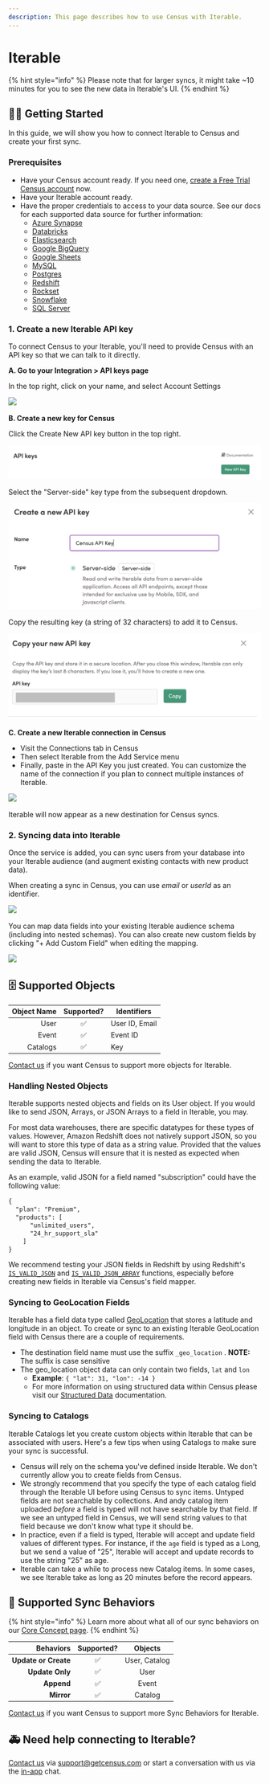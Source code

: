 ```yaml
---
description: This page describes how to use Census with Iterable.
---
```


# Iterable

{% hint style="info" %}
Please note that for larger syncs, it might take \~10 minutes for you to see the new data in Iterable's UI.
{% endhint %}

## 🏃‍♀️ Getting Started

In this guide, we will show you how to connect Iterable to Census and create your first sync.

### Prerequisites

* Have your Census account ready. If you need one, [create a Free Trial Census account](https://app.getcensus.com/) now.
* Have your Iterable account ready.
* Have the proper credentials to access to your data source. See our docs for each supported data source for further information:
  * [Azure Synapse](../sources/azure-synapse.md)
  * [Databricks](https://docs.getcensus.com/sources/databricks)
  * [Elasticsearch](https://docs.getcensus.com/sources/elasticsearch)
  * [Google BigQuery](https://docs.getcensus.com/sources/google-bigquery)
  * [Google Sheets](https://docs.getcensus.com/sources/google-sheets)
  * [MySQL](https://docs.getcensus.com/sources/mysql)
  * [Postgres](https://docs.getcensus.com/sources/postgres)
  * [Redshift](https://docs.getcensus.com/sources/redshift)
  * [Rockset](https://docs.getcensus.com/sources/rockset)
  * [Snowflake](https://docs.getcensus.com/sources/snowflake)
  * [SQL Server](https://docs.getcensus.com/sources/sql-server)

### 1. Create a new Iterable API key

To connect Census to your Iterable, you'll need to provide Census with an API key so that we can talk to it directly.

**A. Go to your Integration > API keys page**

In the top right, click on your name, and select Account Settings

![](../.gitbook/assets/iterable\_setup1.png)

**B. Create a new key for Census**

Click the Create New API key button in the top right.

![](<../.gitbook/assets/image (8).png>)

Select the "Server-side" key type from the subsequent dropdown.

![](<../.gitbook/assets/image (1).png>)

Copy the resulting key (a string of 32 characters) to add it to Census.

![](<../.gitbook/assets/image (17).png>)

**C. Create a new Iterable connection in Census**

* Visit the Connections tab in Census
* Then select Iterable from the Add Service menu
* Finally, paste in the API Key you just created. You can customize the name of the connection if you plan to connect multiple instances of Iterable.

![](../.gitbook/assets/iterable\_setup4.png)

Iterable will now appear as a new destination for Census syncs.

### 2. Syncing data into Iterable

Once the service is added, you can sync users from your database into your Iterable audience (and augment existing contacts with new product data).

When creating a sync in Census, you can use _email_ or _userId_ as an identifier.

![](../.gitbook/assets/iterable\_setup5.png)

You can map data fields into your existing Iterable audience schema (including into nested schemas). You can also create new custom fields by clicking "+ Add Custom Field" when editing the mapping.

![](../.gitbook/assets/iterable\_setup6.png)

## 🗄 Supported Objects

| **Object Name** | **Supported?** | Identifiers    |
| --------------: | :------------: | -------------- |
|            User |        ✅       | User ID, Email |
|           Event |        ✅       | Event ID       |
|        Catalogs |        ✅       | Key            |

[Contact us](mailto:support@getcensus.com) if you want Census to support more objects for Iterable.

### Handling Nested Objects

Iterable supports nested objects and fields on its User object. If you would like to send JSON, Arrays, or JSON Arrays to a field in Iterable, you may.

For most data warehouses, there are specific datatypes for these types of values. However, Amazon Redshift does not natively support JSON, so you will want to store this type of data as a string value. Provided that the values are valid JSON, Census will ensure that it is nested as expected when sending the data to Iterable.

As an example, valid JSON for a field named "subscription" could have the following value:

```
{
  "plan": "Premium",
  "products": [
      "unlimited_users",
      "24_hr_support_sla"
    ]
}
```

We recommend testing your JSON fields in Redshift by using Redshift's [`IS_VALID_JSON`](https://docs.amazonaws.cn/en\_us/redshift/latest/dg/IS\_VALID\_JSON.html) and [`IS_VALID_JSON_ARRAY`](https://docs.amazonaws.cn/en\_us/redshift/latest/dg/IS\_VALID\_JSON\_ARRAY.html) functions, especially before creating new fields in Iterable via Census's field mapper.

### Syncing to GeoLocation Fields

Iterable has a field data type called [GeoLocation](https://support.iterable.com/hc/en-us/articles/208183076-Field-Data-Types#geo-location) that stores a latitude and longitude in an object. To create or sync to an existing Iterable GeoLocation field with Census there are a couple of requirements.

* The destination field name must use the suffix `_geo_location` . **NOTE:** The suffix is case sensitive
* The geo\_location object data can only contain two fields, `lat` and `lon`
  * **Example**: `{ "lat": 31, "lon": -14 }`
  * For more information on using structured data within Census please visit our [Structured Data](https://docs.getcensus.com/basics/defining-source-data/structured-data) documentation.

### Syncing to Catalogs

Iterable Catalogs let you create custom objects within Iterable that can be associated with users. Here's a few tips when using Catalogs to make sure your sync is successful.

* Census will rely on the schema you've defined inside Iterable. We don't currently allow you to create fields from Census.
* We strongly recommend that you specify the type of each catalog field through the Iterable UI before using Census to sync items. Untyped fields are not searchable by collections. And andy catalog item uploaded _before_ a field is typed will not have searchable by that field. If we see an untyped field in Census, we will send string values to that field because we don't know what type it should be.
* In practice, even if a field is typed, Iterable will accept and update field values of different types. For instance, if the `age` field is typed as a Long, but we send a value of "25", Iterable will accept and update records to use the string "25" as age.
* Iterable can take a while to process new Catalog items. In some cases, we see Iterable take as long as 20 minutes before the record appears.

## 🔄 Supported Sync Behaviors

{% hint style="info" %}
Learn more about what all of our sync behaviors on our [Core Concept page](../basics/core-concept/#the-different-sync-behaviors).
{% endhint %}

|        **Behaviors** | **Supported?** |  **Objects**  |
| -------------------: | :------------: | :-----------: |
| **Update or Create** |        ✅       | User, Catalog |
|      **Update Only** |        ✅       |      User     |
|           **Append** |        ✅       |     Event     |
|           **Mirror** |        ✅       |    Catalog    |

[Contact us](mailto:support@getcensus.com) if you want Census to support more Sync Behaviors for Iterable.

## 🚑 Need help connecting to Iterable?

[Contact us](mailto:support@getcensus.com) via support@getcensus.com or start a conversation with us via the [in-app](https://app.getcensus.com) chat.
